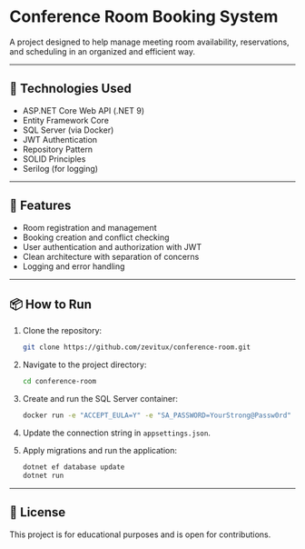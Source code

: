 # Conference Room Booking System

A project designed to help manage meeting room availability, reservations, and scheduling in an organized and efficient way.

---

## 🚀 Technologies Used

- ASP.NET Core Web API (.NET 9)
- Entity Framework Core
- SQL Server (via Docker)
- JWT Authentication
- Repository Pattern
- SOLID Principles
- Serilog (for logging)

---

## 📌 Features

- Room registration and management
- Booking creation and conflict checking
- User authentication and authorization with JWT
- Clean architecture with separation of concerns
- Logging and error handling

---

## 📦 How to Run

1. Clone the repository:
   ```bash
   git clone https://github.com/zevitux/conference-room.git
   ```

2. Navigate to the project directory:
   ```bash
   cd conference-room
   ```

3. Create and run the SQL Server container:
   ```bash
   docker run -e "ACCEPT_EULA=Y" -e "SA_PASSWORD=YourStrong@Passw0rd" -p 1433:1433 -d mcr.microsoft.com/mssql/server
   ```

4. Update the connection string in `appsettings.json`.

5. Apply migrations and run the application:
   ```bash
   dotnet ef database update
   dotnet run

---

## 📄 License

This project is for educational purposes and is open for contributions.
